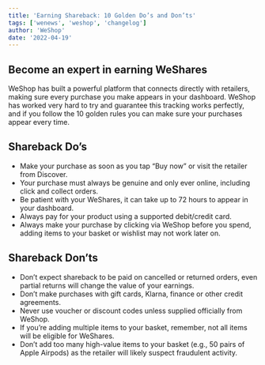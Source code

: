 ```yaml
---
title: 'Earning Shareback: 10 Golden Do’s and Don’ts'
tags: ['wenews', 'weshop', 'changelog']
author: 'WeShop'
date: '2022-04-19'
---
```


## Become an expert in earning WeShares
WeShop has built a powerful platform that connects directly with retailers, making sure every purchase you make appears in your dashboard. WeShop has worked very hard to try and guarantee this tracking works perfectly, and if you follow the 10 golden rules you can make sure your purchases appear every time.

## Shareback Do’s
* Make your purchase as soon as you tap “Buy now” or visit the retailer from Discover.
* Your purchase must always be genuine and only ever online, including click and collect orders.
* Be patient with your WeShares, it can take up to 72 hours to appear in your dashboard.
* Always pay for your product using a supported debit/credit card.
* Always make your purchase by clicking via WeShop before you spend, adding items to your basket or wishlist may not work later on.

## Shareback Don’ts
* Don’t expect shareback to be paid on cancelled or returned orders, even partial returns will change the value of your earnings.
* Don’t make purchases with gift cards, Klarna, finance or other credit agreements.
* Never use voucher or discount codes unless supplied officially from WeShop.
* If you’re adding multiple items to your basket, remember, not all items will be eligible for WeShares.
* Don’t add too many high-value items to your basket (e.g., 50 pairs of Apple Airpods) as the retailer will likely suspect fraudulent activity.
